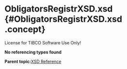 # ObligatorsRegistrXSD.xsd {#ObligatorsRegistrXSD.xsd .concept}

License for TIBCO Software Use Only!

**No referencing types found**

**Parent topic:**[XSD Reference](../../../crossref/xsd/xsdRef/XSD_XSDRef.md)

